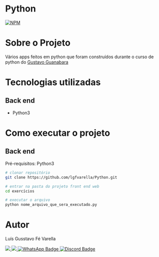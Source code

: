# Python
[![NPM](https://img.shields.io/npm/l/react)](https://github.com/lgfvarella/Python/blob/main/LICENSE)

# Sobre o Projeto
Vários apps feitos em python que foram construídos durante o curso de python do [Gustavo Guanabara](https://www.cursoemvideo.com/curso/python-3-mundo-1/)

# Tecnologias utilizadas
## Back end
- Python3

# Como executar o projeto
## Back end
Pré-requisitos: Python3

```bash
# clonar repositório
git clone https://github.com/lgfvarella/Python.git

# entrar na pasta do projeto front end web
cd exercícios

# executar o arquivo
python nome_arquivo_que_sera_executado.py

```

# Autor

Luís Gusstavo Fé Varella

<a href = "mailto:lgfvarella@gmail.com" style="border-radius">
 <img src="https://img.shields.io/badge/Gmail-ff0000?logo=gmail&logoColor=white&style=for-the-badge&labelWidth=120">
</a>
<a href = "https://www.linkedin.com/in/lgvarelladevs/" style="border-radius">
 <img src="https://img.shields.io/badge/Linkedin-0000ff?logo=linkedin&logoColor=white&style=for-the-badge&labelWidth=120">
</a>
<a href="https://api.whatsapp.com/send?phone=55062996113999" target="_blank">
 <img src="https://img.shields.io/badge/WhatsApp-022c02?logo=whatsapp&logoColor=white&style=for-the-badge&labelWidth=120" alt="WhatsApp Badge">
</a>
<a href="https://discord.gg/er2hR9BU" target="_blank">
 <img src="https://img.shields.io/badge/Discord-40128b?logo=discord&logoColor=white&style=for-the-badge&labelWidth=120" alt="Discord Badge">
</a>

